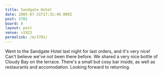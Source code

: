 ```yaml
---
title: Sandgate Hotel
date: 2005-07-31T17:31:48.000Z
post: 3701
board: 8
layout: post
venue: v1923
permalink: /m/3701/
---
```

Went to the Sandgate Hotel last night for last orders, and it's very nice! Can't believe we've not been there before. We shared a very nice bottle of Cloudy Bay on the terrace. There's a small but cosy bar inside, as well as restaurants and accomodation. Looking forward to returning.
